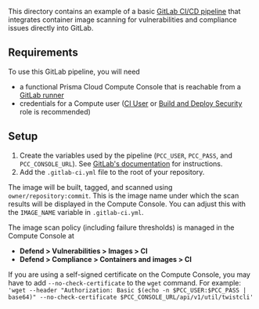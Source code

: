 This directory contains an example of a basic [GitLab CI/CD pipeline](https://docs.gitlab.com/ee/ci/pipelines/pipeline_architectures.html#basic-pipelines) that integrates container image scanning for vulnerabilities and compliance issues directly into GitLab.

## Requirements
To use this GitLab pipeline, you will need
* a functional Prisma Cloud Compute Console that is reachable from a [GitLab runner](https://docs.gitlab.com/ee/ci/runners/README.html)
* credentials for a Compute user ([CI User](https://docs.twistlock.com/docs/compute_edition/authentication/user_roles.html#ci-user) or [Build and Deploy Security](https://docs.twistlock.com/docs/enterprise_edition/authentication/prisma_cloud_user_roles.html#prisma-cloud-roles-to-compute-roles-mapping) role is recommended)

## Setup
1. Create the variables used by the pipeline (`PCC_USER`, `PCC_PASS`, and `PCC_CONSOLE_URL`). See [GitLab's documentation](https://docs.gitlab.com/ee/ci/variables/README.html#create-a-custom-variable-in-the-ui) for instructions.
2. Add the `.gitlab-ci.yml` file to the root of your repository.

The image will be built, tagged, and scanned using `owner/repository:commit`. This is the image name under which the scan results will be displayed in the Compute Console. You can adjust this with the `IMAGE_NAME` variable in `.gitlab-ci.yml`.

The image scan policy (including failure thresholds) is managed in the Compute Console at
* **Defend > Vulnerabilities > Images > CI**
* **Defend > Compliance > Containers and images > CI**

If you are using a self-signed certificate on the Compute Console, you may have to add `--no-check-certificate` to the `wget` command. For example:
```'wget --header "Authorization: Basic $(echo -n $PCC_USER:$PCC_PASS | base64)" --no-check-certificate $PCC_CONSOLE_URL/api/v1/util/twistcli'```
